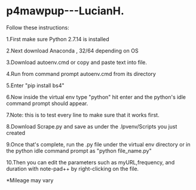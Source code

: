 # p4mawpup---LucianH.

Follow these instructions: 

1.First make sure Python 2.7.14 is installed 

2.Next download Anaconda , 32/64 depending on OS 

3.Download autoenv.cmd or copy and paste text into file.

4.Run from command prompt autoenv.cmd from its directory

5.Enter "pip install bs4"

6.Now inside the virtual env type "python" hit enter and the python's idle command prompt should appear.

7.Note: this is to test every line to make sure that it works first. 

8.Download Scrape.py and save as under the .lpvenv/Scripts you just created

9.Once that's complete, run the .py file under the virtual env directory or in the python idle command prompt as "python file_name.py"

10.Then you can edit the parameters such as myURL,frequency, and duration with note-pad++ by right-clicking on the file.








*Mileage may vary 
